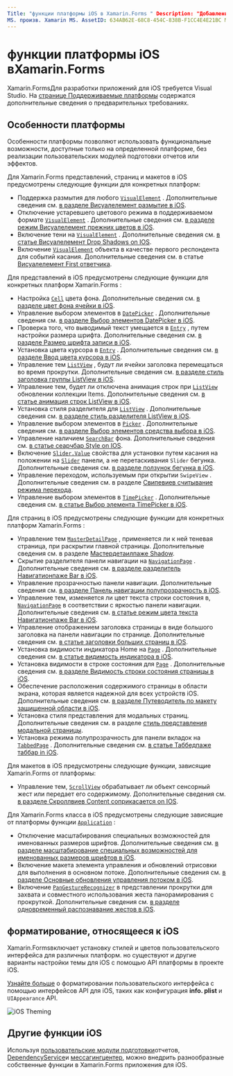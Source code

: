 ```yaml
---
Title: "функции платформы iOS в Xamarin.Forms " Description: "Добавление к приложениям функций, относящихся к iOS Xamarin.Forms ".
MS. произв. Xamarin MS. AssetID: 634AB62E-68C8-454C-838B-F1CC4E4E21BC MS. Technology: Xamarin-Forms author: давидбритч MS. author: дабритч МС. Дата: 03/05/2020 No-Loc: [ Xamarin.Forms , Xamarin.Essentials ]
---
```


# <a name="ios-platform-features-in-xamarinforms"></a>функции платформы iOS вXamarin.Forms

Xamarin.FormsДля разработки приложений для iOS требуется Visual Studio. На [странице Поддерживаемые платформы](~/get-started/supported-platforms.md) содержатся дополнительные сведения о предварительных требованиях.

## <a name="platform-specifics"></a>Особенности платформы

Особенности платформы позволяют использовать функциональные возможности, доступные только на определенной платформе, без реализации пользовательских модулей подготовки отчетов или эффектов.

Для Xamarin.Forms представлений, страниц и макетов в iOS предусмотрены следующие функции для конкретных платформ:

- Поддержка размытия для любого [`VisualElement`](xref:Xamarin.Forms.VisualElement) . Дополнительные сведения см. [в разделе Висуалелемент размытие в iOS](visualelement-blur.md).
- Отключение устаревшего цветового режима в поддерживаемом формате [`VisualElement`](xref:Xamarin.Forms.VisualElement) . Дополнительные сведения см. [в разделе режим Висуалелемент прежних цветов в iOS](legacy-color-mode.md).
- Включение тени на [`VisualElement`](xref:Xamarin.Forms.VisualElement) . Дополнительные сведения см. [в статье Висуалелемент Drop Shadows on IOS](visualelement-drop-shadow.md).
- Включение [`VisualElement`](xref:Xamarin.Forms.VisualElement) объекта в качестве первого респондента для событий касания. Дополнительные сведения см. в статье [Висуалелемент First ответчика](visualelement-first-responder.md).

Для представлений в iOS предусмотрены следующие функции для конкретных платформ Xamarin.Forms :

- Настройка [`Cell`](xref:Xamarin.Forms.Cell) цвета фона. Дополнительные сведения см. [в разделе цвет фона ячейки в iOS](cell-background-color.md).
- Управление выбором элементов в [`DatePicker`](xref:Xamarin.Forms.DatePicker) . Дополнительные сведения см. [в разделе Выбор элементов DatePicker в iOS](datepicker-selection.md).
- Проверка того, что выводимый текст умещается в [`Entry`](xref:Xamarin.Forms.Entry) , путем настройки размера шрифта. Дополнительные сведения см. [в разделе Размер шрифта записи в iOS](entry-font-size.md).
- Установка цвета курсора в [`Entry`](xref:Xamarin.Forms.Entry) . Дополнительные сведения см. [в разделе Ввод цвета курсора в iOS](entry-cursor-color.md).
- Управление тем [`ListView`](xref:Xamarin.Forms.ListView) , будут ли ячейки заголовка перемещаться во время прокрутки. Дополнительные сведения см. [в разделе стиль заголовка группы ListView в iOS](listview-group-header-style.md).
- Управление тем, будет ли отключена анимация строк при [`ListView`](xref:Xamarin.Forms.ListView) обновлении коллекции Items. Дополнительные сведения см. [в статье анимация строк ListView в iOS](listview-row-animations.md).
- Установка стиля разделителя для [`ListView`](xref:Xamarin.Forms.ListView) . Дополнительные сведения см. [в разделе стиль разделителя ListView в iOS](listview-separator-style.md).
- Управление выбором элементов в [`Picker`](xref:Xamarin.Forms.Picker) . Дополнительные сведения см. [в разделе Выбор элементов средства выбора в iOS](picker-selection.md).
- Управление наличием [`SearchBar`](xref:Xamarin.Forms.SearchBar) фона. Дополнительные сведения см. [в статье сеарчбар Style on IOS](searchbar-style.md).
- Включение [`Slider.Value`](xref:Xamarin.Forms.Slider.Value) свойства для установки путем касания на положении на [`Slider`](xref:Xamarin.Forms.Slider) панели, а не перетаскивания `Slider` бегунка. Дополнительные сведения см. [в разделе ползунок бегунка в iOS](slider-thumb.md).
- Управление переходом, используемым при открытии `SwipeView` . Дополнительные сведения см. в разделе [Свипевиев считывание режима перехода](swipeview-swipetransitionmode.md).
- Управление выбором элементов в [`TimePicker`](xref:Xamarin.Forms.TimePicker) . Дополнительные сведения см. [в статье Выбор элемента TimePicker в iOS](timepicker-selection.md).

Для страниц в iOS предусмотрены следующие функции для конкретных платформ Xamarin.Forms :

- Управление тем [`MasterDetailPage`](xref:Xamarin.Forms.MasterDetailPage) , применяется ли к ней теневая страница, при раскрытии главной страницы. Дополнительные сведения см. в разделе [Мастердетаилпаже Shadow](masterdetailpage-shadow.md).
- Скрытие разделителя панели навигации на [`NavigationPage`](xref:Xamarin.Forms.NavigationPage) . Дополнительные сведения см. [в разделе разделитель Навигатионпаже Bar в iOS](navigation-bar-separator.md).
- Управление прозрачностью панели навигации. Дополнительные сведения см. [в разделе Панель навигации полупрозрачность в iOS](navigation-bar-translucent.md).
- Управление тем, изменяется ли цвет текста строки состояния в, [`NavigationPage`](xref:Xamarin.Forms.NavigationPage) в соответствии с яркостью панели навигации. Дополнительные сведения см. [в статье режим цвета текста Навигатионпаже Bar в iOS](status-bar-text-color.md).
- Управление отображением заголовка страницы в виде большого заголовка на панели навигации по странице. Дополнительные сведения см. [в статье заголовки больших страниц в iOS](page-large-title.md).
- Установка видимости индикатора Home на [`Page`](xref:Xamarin.Forms.Page) . Дополнительные сведения см. [в статье видимость индикатора в iOS](page-home-indicator.md).
- Установка видимости в строке состояния для [`Page`](xref:Xamarin.Forms.Page) . Дополнительные сведения см. [в разделе Видимость строки состояния страницы в iOS](page-status-bar-visibility.md).
- Обеспечение расположения содержимого страницы в области экрана, которая является надежной для всех устройств iOS. Дополнительные сведения см. [в разделе Путеводитель по макету защищенной области в iOS](page-safe-area-layout.md).
- Установка стиля представления для модальных страниц. Дополнительные сведения см. в разделе [стиль представления модальной страницы](page-presentation-style.md).
- Установка режима полупрозрачность для панели вкладок на [`TabbedPage`](xref:Xamarin.Forms.TabbedPage) . Дополнительные сведения см. [в статье Таббедпаже таббар in iOS](tabbedpage-translucent-tabbar.md).

Для макетов в iOS предусмотрены следующие функции, зависящие Xamarin.Forms от платформы:

- Управление тем, [`ScrollView`](xref:Xamarin.Forms.ScrollView) обрабатывает ли объект сенсорный жест или передает его содержимому. Дополнительные сведения см. [в разделе Скроллвиев Content соприкасается on IOS](scrollview-content-touches.md).

Для Xamarin.Forms класса в iOS предусмотрены следующие зависящие от платформы функции [`Application`](xref:Xamarin.Forms.Application) :

- Отключение масштабирования специальных возможностей для именованных размеров шрифтов. Дополнительные сведения см. [в разделе масштабирование специальных возможностей для именованных размеров шрифтов в iOS](named-font-size-scaling.md).
- Включение макета элемента управления и обновлений отрисовки для выполнения в основном потоке. Дополнительные сведения см. [в разделе Основные обновления управления потоком в iOS](main-thread-updates-ui.md).
- Включение [`PanGestureRecognizer`](xref:Xamarin.Forms.PanGestureRecognizer) в представлении прокрутки для захвата и совместного использования жеста панорамирования с прокруткой. Дополнительные сведения см. [в разделе одновременный распознавание жестов в iOS](application-pan-gesture.md).

## <a name="ios-specific-formatting"></a>форматирование, относящееся к iOS

Xamarin.Formsвключает установку стилей и цветов пользовательского интерфейса для различных платформ. но существуют и другие варианты настройки темы для iOS с помощью API платформы в проекте iOS.

[Узнайте больше](formatting.md) о форматировании пользовательского интерфейса с помощью интерфейсов API для iOS, таких как конфигурация **info. plist** и `UIAppearance` API.

![](images/status-white-sml.png "iOS Theming")

## <a name="other-ios-features"></a>Другие функции iOS

Используя [пользовательские модули подготовки](~/xamarin-forms/app-fundamentals/custom-renderer/index.md)отчетов, [DependencyService](~/xamarin-forms/app-fundamentals/dependency-service/index.md)и [мессагингцентер](~/xamarin-forms/app-fundamentals/messaging-center.md), можно внедрить разнообразные собственные функции в Xamarin.Forms приложения для iOS.
